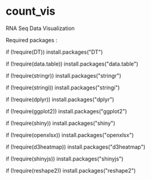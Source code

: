 # count_vis

RNA Seq Data Visualization



Required packages : 


if (!require(DT)) install.packages("DT")

if (!require(data.table)) install.packages("data.table")

if (!require(stringr)) install.packages("stringr")

if (!require(stringi)) install.packages("stringi")

if (!require(dplyr)) install.packages("dplyr")

if (!require(ggplot2)) install.packages("ggplot2")

if (!require(shiny)) install.packages("shiny")

if (!require(openxlsx)) install.packages("openxlsx")

if (!require(d3heatmap)) install.packages("d3heatmap")

if (!require(shinyjs)) install.packages("shinyjs")

if (!require(reshape2)) install.packages("reshape2")
